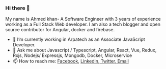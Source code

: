 ### Hi there 👋
My name is Ahmed khan- A Software Engineer with 3 years of experience working as a Full Stack Web developer. I am also a tech blogger and open source contributor for Angular, docker and firebase.

- 🔭 I’m currently working in Arpatech as an Associate JavaScript Developer.
- 💬 Ask me about Javascript / Typescript, Angular, React, Vue, Redux, Rxjs, Nodejs/ Expressjs, Mongodb, Docker, Microservice
- 📫 How to reach me: <a href="https://www.facebook.com/ahmed.rising">Facebook</a>, <a href="https://www.linkedin.com/in/mr-ahmed-khan/">Linkedin</a>,<a href="https://twitter.com/50shadeofkhan"> Twitter</a>,<a href="mailto:ahmed_khan019@hotmail.com"> Email</a>
<!--
**ahmedkhan1/ahmedkhan1** is a ✨ _special_ ✨ repository because its `README.md` (this file) appears on your GitHub profile.

Here are some ideas to get you started:

- 🔭 I’m currently working on ...
- 🌱 I’m currently learning ...
- 👯 I’m looking to collaborate on ...
- 🤔 I’m looking for help with ...
- 💬 Ask me about ...
- 📫 How to reach me: ...
- 😄 Pronouns: ...
- ⚡ Fun fact: ...
-->
